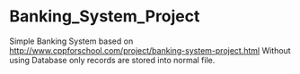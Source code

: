 # Banking_System_Project
Simple Banking System based on http://www.cppforschool.com/project/banking-system-project.html
Without using Database only records are stored into normal file.
